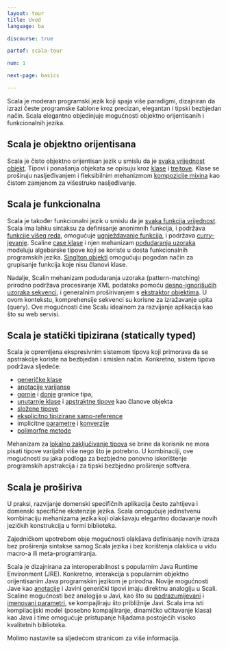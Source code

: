 ```yaml
---
layout: tour
title: Uvod
language: ba

discourse: true

partof: scala-tour

num: 1

next-page: basics

---
```


Scala je moderan programski jezik koji spaja više paradigmi,
dizajniran da izrazi česte programske šablone kroz precizan, elegantan i tipski bezbjedan način.
Scala elegantno objedinjuje mogućnosti objektno orijentisanih i funkcionalnih jezika.

## Scala je objektno orijentisana ##
Scala je čisto objektno orijentisan jezik u smislu da je [svaka vrijednost objekt](unified-types.html).
Tipovi i ponašanja objekata se opisuju kroz [klase](classes.html) i [trejtove](traits.html).
Klase se proširuju nasljeđivanjem i fleksibilnim mehanizmom [kompozicije mixina](mixin-class-composition.html)
kao čistom zamjenom za višestruko nasljeđivanje.

## Scala je funkcionalna ##
Scala je također funkcionalni jezik u smislu da je [svaka funkcija vrijednost](unified-types.html).
Scala ima lahku sintaksu za definisanje anonimnih funkcija,
i podržava [funkcije višeg reda](higher-order-functions.html), omogućuje [ugnježdavanje funkcija](nested-functions.html),
i podržava [curry-jevanje](multiple-parameter-lists.html).
Scaline [case klase](case-classes.html) i njen mehanizam [podudaranja uzoraka](pattern-matching.html) modeluju algebarske tipove
koji se koriste u dosta funkcionalnih programskih jezika.
[Singlton objekti](singleton-objects.html) omogućuju pogodan način za grupisanje funkcija koje nisu članovi klase.

Nadalje, Scalin mehanizam podudaranja uzoraka (pattern-matching) prirodno podržava procesiranje XML podataka
pomoću [desno-ignorišućih uzoraka sekvenci](regular-expression-patterns.html),
i generalnim proširivanjem s [ekstraktor objektima](extractor-objects.html).
U ovom kontekstu, komprehensije sekvenci su korisne za izražavanje upita (query).
Ove mogućnosti čine Scalu idealnom za razvijanje aplikacija kao što su web servisi.

## Scala je statički tipizirana (statically typed) ##
Scala je opremljena ekspresivnim sistemom tipova koji primorava da se apstrakcije koriste na bezbjedan i smislen način.
Konkretno, sistem tipova podržava sljedeće:

* [generičke klase](generic-classes.html)
* [anotacije varijanse](variances.html)
* [gornje](upper-type-bounds.html) i [donje](lower-type-bounds.html) granice tipa,
* [unutarnje klase](inner-classes.html) i [apstraktne tipove](abstract-types.html) kao članove objekta
* [složene tipove](compound-types.html)
* [eksplicitno tipizirane samo-reference](self-types.html)
* implicitne [parametre](implicit-parameters.html) i [konverzije](implicit-conversions.html)
* [polimorfne metode](polymorphic-methods.html)

Mehanizam za [lokalno zaključivanje tipova](type-inference.html) se brine da korisnik ne mora pisati tipove varijabli
više nego što je potrebno.
U kombinaciji, ove mogućnosti su jaka podloga za bezbjedno ponovno iskorištenje programskih apstrakcija
i za tipski bezbjedno proširenje softvera.

## Scala je proširiva ##

U praksi, razvijanje domenski specifičnih aplikacija često zahtijeva i domenski specifične ekstenzije jezika.
Scala omogućuje jedinstvenu kombinaciju mehanizama jezika koji olakšavaju elegantno dodavanje novih
jezičkih konstrukcija u formi biblioteka.

Zajedničkom upotrebom obje mogućnosti olakšava definisanje novih izraza bez proširenja sintakse samog Scala jezika i bez
korištenja olakšica u vidu macro-a ili meta-programiranja.

Scala je dizajnirana za interoperabilnost s popularnim Java Runtime Environment (JRE).
Konkretno, interakcija s popularnim objektno orijentisanim Java programskim jezikom je prirodna.
Novije mogućnosti Jave kao [anotacije](annotations.html) i Javini generički tipovi imaju direktnu analogiju u Scali.
Scaline mogućnosti bez analogija u Javi, kao što su [podrazumijevani](default-parameter-values.html) i [imenovani parametri](named-arguments.html),
se kompajliraju što približnije Javi.
Scala ima isti kompilacijski model (posebno kompajliranje, dinamičko učitavanje klasa)
kao Java i time omogućuje pristupanje hiljadama postojećih visoko kvalitetnih biblioteka.

Molimo nastavite sa sljedećom stranicom za više informacija.
